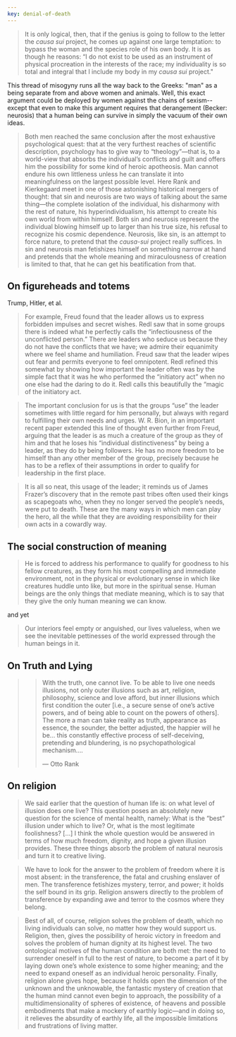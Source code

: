 ```yaml
---
key: denial-of-death
---
```


> It is only logical, then, that if the genius is going to follow to the letter
> the *causa sui* project, he comes up against one large temptation: to bypass
> the woman and the species role of his own body. It is as though he reasons:
> “I do not exist to be used as an instrument of physical procreation in the
> interests of the race; my individuality is so total and integral that I
> include my body in my *causa sui* project."

This thread of misogyny runs all the way back to the Greeks: "man" as a being
separate from and above women and animals. Well, this exact argument could be
deployed by women against the chains of sexism--except that even to make this
argument requires that derangement (Becker: neurosis) that a human being can
survive in simply the vacuum of their own ideas.

> Both men reached the same conclusion after the most exhaustive psychological
> quest: that at the very furthest reaches of scientific description,
> psychology has to give way to “theology”—that is, to a world-view that
> absorbs the individual’s conflicts and guilt and offers him the possibility
> for some kind of heroic apotheosis. Man cannot endure his own littleness
> unless he can translate it into meaningfulness on the largest possible level.
> Here Rank and Kierkegaard meet in one of those astonishing historical mergers
> of thought: that sin and neurosis are two ways of talking about the same
> thing—the complete isolation of the individual, his disharmony with the rest
> of nature, his hyperindividualism, his attempt to create his own world from
> within himself. Both sin and neurosis represent the individual blowing
> himself up to larger than his true size, his refusal to recognize his cosmic
> dependence. Neurosis, like sin, is an attempt to force nature, to pretend
> that the *causa-sui* project really suffices. In sin and neurosis man
> fetishizes himself on something narrow at hand and pretends that the whole
> meaning and miraculousness of creation is limited to that, that he can get
> his beatification from that.

## On figureheads and totems

Trump, Hitler, et al.

> For example, Freud found that the leader allows us to express forbidden
> impulses and secret wishes. Redl saw that in some groups there is indeed what
> he perfectly calls the “infectiousness of the unconflicted person.” There are
> leaders who seduce us because they do not have the conflicts that we have; we
> admire their equanimity where we feel shame and humiliation. Freud saw that
> the leader wipes out fear and permits everyone to feel omnipotent. Redl
> refined this somewhat by showing how important the leader often was by the
> simple fact that it was he who performed the “initiatory act” when no one
> else had the daring to do it. Redl calls this beautifully the “magic of the
> initiatory act.

> The important conclusion for us is that the groups “use” the leader sometimes
> with little regard for him personally, but always with regard to fulfilling
> their own needs and urges. W. R. Bion, in an important recent paper extended
> this line of thought even further from Freud, arguing that the leader is as
> much a creature of the group as they of him and that he loses his “individual
> distinctiveness” by being a leader, as they do by being followers. He has no
> more freedom to be himself than any other member of the group, precisely
> because he has to be a reflex of their assumptions in order to qualify for
> leadership in the first place.

> It is all so neat, this usage of the leader; it reminds us of James Frazer’s
> discovery that in the remote past tribes often used their kings as scapegoats
> who, when they no longer served the people’s needs, were put to death. These
> are the many ways in which men can play the hero, all the while that they are
> avoiding responsibility for their own acts in a cowardly way.

## The social construction of meaning

> He is forced to address his performance to qualify for goodness to his fellow
> creatures, as they form his most compelling and immediate environment, not in
> the physical or evolutionary sense in which like creatures huddle unto like,
> but more in the spiritual sense. Human beings are the only things that
> mediate meaning, which is to say that they give the only human meaning we can
> know.

and yet

> Our interiors feel empty or anguished, our lives valueless, when we see the
> inevitable pettinesses of the world expressed through the human beings in it.

## On Truth and Lying

> > With the truth, one cannot live. To be able to live one needs illusions,
> > not only outer illusions such as art, religion, philosophy, science and
> > love afford, but inner illusions which first condition the outer [i.e., a
> > secure sense of one’s active powers, and of being able to count on the
> > powers of others]. The more a man can take reality as truth, appearance as
> > essence, the sounder, the better adjusted, the happier will he be… this
> > constantly effective process of self-deceiving, pretending and blundering,
> > is no psychopathological mechanism….
> > 
> > — Otto Rank

## On religion

> We said earlier that the question of human life is: on what level of illusion
> does one live? This question poses an absolutely new question for the science
> of mental health, namely: What is the “best” illusion under which to live?
> Or, what is the most legitimate foolishness? [...] I think the whole question
> would be answered in terms of how much freedom, dignity, and hope a given
> illusion provides. These three things absorb the problem of natural neurosis
> and turn it to creative living.

> We have to look for the answer to the problem of freedom where it is most
> absent: in the transference, the fatal and crushing enslaver of men. The
> transference fetishizes mystery, terror, and power; it holds the self bound
> in its grip. Religion answers directly to the problem of transference by
> expanding awe and terror to the cosmos where they belong.

> Best of all, of course, religion solves the problem of death, which no living
> individuals can solve, no matter how they would support us. Religion, then,
> gives the possibility of heroic victory in freedom and solves the problem of
> human dignity at its highest level. The two ontological motives of the human
> condition are both met: the need to surrender oneself in full to the rest of
> nature, to become a part of it by laying down one’s whole existence to some
> higher meaning; and the need to expand oneself as an individual heroic
> personality. Finally, religion alone gives hope, because it holds open the
> dimension of the unknown and the unknowable, the fantastic mystery of
> creation that the human mind cannot even begin to approach, the possibility
> of a multidimensionality of spheres of existence, of heavens and possible
> embodiments that make a mockery of earthly logic—and in doing so, it relieves
> the absurdity of earthly life, all the impossible limitations and
> frustrations of living matter.
